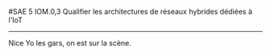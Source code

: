 #SAE 5 IOM.0,3 Qualifier les architectures de réseaux hybrides dédiées à l'IoT



***
Nice
Yo les gars, on est sur la scène.
